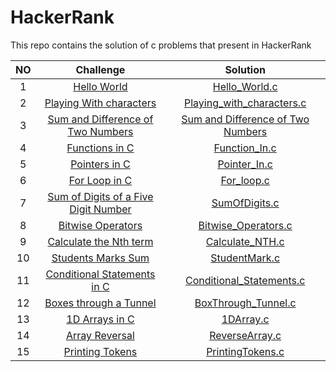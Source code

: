 # HackerRank
This repo contains the solution of c problems that present in HackerRank



| NO           | Challenge                                                                                                                                              | Solution      |
|  :---:       |     :---:                                                                                                                                              |    :---:      |
| 1            |[ Hello World](https://www.hackerrank.com/challenges/hello-world-c/problem)                                                                             | [Hello_World.c](https://github.com/abdelrhmanelgharib/HackerRank/blob/main/Easy/Hello_World.c)      |
| 2            |[Playing With characters](https://www.hackerrank.com/challenges/playing-with-characters/problem)                                                        | [Playing_with_characters.c](https://github.com/abdelrhmanelgharib/HackerRank/blob/main/Easy/Playing_with_characters.c) |
| 3            | [Sum and Difference of Two Numbers](https://www.hackerrank.com/challenges/sum-numbers-c/problem)                                                       | [Sum and Difference of Two Numbers](https://github.com/abdelrhmanelgharib/HackerRank/blob/main/Easy/Sum_Difference.c)  |
| 4            |[Functions in C](https://www.hackerrank.com/challenges/functions-in-c/problem)                                                                          |[Function_In.c](https://github.com/abdelrhmanelgharib/HackerRank/blob/main/Easy/Function_In.c)                           |
|5             |[Pointers in C](https://www.hackerrank.com/challenges/pointer-in-c/problem)                                                                             |[Pointer_In.c](https://github.com/abdelrhmanelgharib/HackerRank/blob/main/Easy/Pointer_In.c)                           |
|6             |[For Loop in C](https://www.hackerrank.com/challenges/for-loop-in-c/problem)                                                                            |[For_loop.c](https://github.com/abdelrhmanelgharib/HackerRank/blob/main/Easy/For_loop.c)                               |
|7             |[Sum of Digits of a Five Digit Number](https://www.hackerrank.com/challenges/sum-of-digits-of-a-five-digit-number/problem)                              |[SumOfDigits.c](https://github.com/abdelrhmanelgharib/HackerRank/blob/main/Easy/SumOfDigits.c)                         |
|8             |[Bitwise Operators](https://www.hackerrank.com/challenges/bitwise-operators-in-c/problem)                                                               |[Bitwise_Operators.c](https://github.com/abdelrhmanelgharib/HackerRank/blob/main/Easy/Bitwise_Operators.c)             |
|9             |[Calculate the Nth term](https://www.hackerrank.com/challenges/recursion-in-c/problem)                                                                  |[Calculate_NTH.c](https://github.com/abdelrhmanelgharib/HackerRank/blob/main/Easy/Calculate_NTH.c)                     |
|       10     |[Students Marks Sum](https://www.hackerrank.com/challenges/students-marks-sum/problem)                                                                  |[StudentMark.c](https://github.com/abdelrhmanelgharib/HackerRank/blob/main/Easy/StudentMark.c)                         |
|       11     |[Conditional Statements in C](https://www.hackerrank.com/challenges/conditional-statements-in-c/problem)                                                |[Conditional_Statements.c](https://github.com/abdelrhmanelgharib/HackerRank/blob/main/Easy/Conditional_Statements.c)   |                                                                                                      |
| 12           |[Boxes through a Tunnel](https://www.hackerrank.com/challenges/too-high-boxes/problem)                                                                  |[BoxThrough_Tunnel.c](https://github.com/abdelrhmanelgharib/HackerRank/blob/main/Easy/BoxThrough_Tunnel.c)             |
|13            |[1D Arrays in C](https://www.hackerrank.com/challenges/1d-arrays-in-c/problem)                                                                          |[1DArray.c](https://github.com/abdelrhmanelgharib/HackerRank/blob/main/Medium/1DArray.c)                               |
|14            |[Array Reversal](https://www.hackerrank.com/challenges/reverse-array-c/problem)                                                                         |[ReverseArray.c](https://github.com/abdelrhmanelgharib/HackerRank/blob/main/Medium/ReverseArray.c)                     |
|15            |[Printing Tokens](https://www.hackerrank.com/challenges/printing-tokens-/problem)                                                                       |[PrintingTokens.c](https://github.com/abdelrhmanelgharib/HackerRank/blob/main/Medium/PrintingTokens.c)                 |
